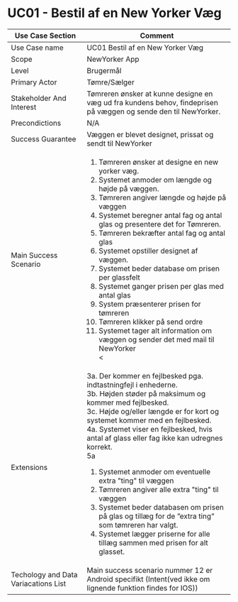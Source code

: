 # UC01 - Bestil af en New Yorker Væg


|  Use Case Section | Comment | 
| ------------------- | ------------ | 
| Use Case name | UC01 Bestil af en New Yorker Væg | 
| Scope| NewYorker App | 
| Level | Brugermål | 
| Primary Actor | Tømre/Sælger | 
| Stakeholder And Interest |	Tømreren ønsker at kunne designe en væg ud fra kundens behov, findeprisen på væggen og sende den til NewYorker.| 
| Precondictions | N/A | 
| Success Guarantee | Væggen er blevet designet, prissat og sendt til NewYorker | 
| Main Success Scenario  | <ol><li>Tømreren ønsker at designe en new yorker væg.</li><li>Systemet anmoder om længde og højde på væggen.</li><li>Tømreren angiver længde og højde på væggen</li><li>Systemet beregner antal fag og antal glas og presentere det for Tømreren.</li><li>Tømreren bekræfter antal fag og antal glas</li><li>Systemet opstiller designet af væggen.</li><li>Systemet beder database om prisen per glassfelt</li><li>Systemet ganger prisen per glas med antal glas</li><li>System præsenterer prisen for tømreren</li><li>Tømreren klikker på send ordre</li><li>Systemet tager alt information om væggen og sender det med mail til NewYorker</li><</ol>|
| Extensions| 3a. Der kommer en fejlbesked pga. indtastningfejl i enhederne. <br> 3b. Højden støder på maksimum og kommer med fejlbesked. <br> 3c. Højde og/eller længde er for kort og systemet kommer med en fejlbesked. <br> 4a. Systemet viser en fejlbesked, hvis antal af glass eller fag ikke kan udregnes korrekt. <br> 5a <ol><li>Systemet anmoder om eventuelle extra "ting" til væggen</li><li>Tømreren angiver alle extra "ting" til væggen</li><li>Systemet beder databasen om prisen på glas og tillæg for de ”extra ting” som tømreren har valgt.</li><li>Systemet lægger priserne for alle tillæg sammen med prisen for alt glasset.</li></ol> |
| Techology and Data Variacations List | Main success scenario nummer 12 er Android specifikt (Intent(ved ikke om lignende funktion findes for IOS))  
